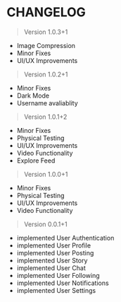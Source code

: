 # CHANGELOG

> Version 1.0.3+1

- Image Compression
- Minor Fixes
- UI/UX Improvements

> Version 1.0.2+1

- Minor Fixes
- Dark Mode
- Username avaliablity

> Version 1.0.1+2

- Minor Fixes
- Physical Testing
- UI/UX Improvements
- Video Functionality
- Explore Feed

> Version 1.0.0+1

- Minor Fixes
- Physical Testing
- UI/UX Improvements
- Video Functionality

> Version 0.0.1+1

- implemented User Authentication
- implemented User Profile
- implemented User Posting
- implemented User Story
- implemented User Chat
- implemented User Following
- implemented User Notifications
- implemented User Settings